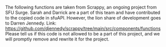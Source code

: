 The following functions are taken from Scrappy, an ongoing project from SFU Surge.
Sarah and Darrick are a part of this team and have contributed to the copied code in sfuAPI.
However, the lion share of development goes to Darren Jennedy.
Link: https://github.com/djennedy/scrappy/tree/main/src/components/functions
Please tell us if this code is not allowed to be a part of this project, and we will promptly remove and rewrite it for the project.